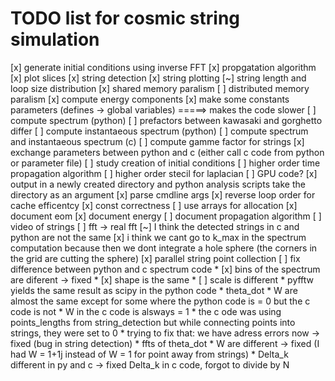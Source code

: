 # TODO list for cosmic string simulation

[x] generate initial conditions using inverse FFT
[x] propgatation algorithm
[x] plot slices
[x] string detection
[x] string plotting
[~] string length and loop size distribution
[x] shared memory paralism
[ ] distributed memory paralism
[x] compute energy components
[x] make some constants parameters (defines -> global variables) =====> makes the code slower
[ ] compute spectrum (python)
[ ] prefactors between kawasaki and gorghetto differ
[ ] compute instantaeous spectrum (python)
[ ] compute spectrum and instantaeous spectrum (c)
[ ] compute gamme factor for strings
[x] exchange parameters between python and c (either call c code from python or parameter file)
[ ] study creation of initial conditions
[ ] higher order time propagation algorithm
[ ] higher order stecil for laplacian
[ ] GPU code?
[x] output in a newly created directory and python analysis scripts take the directory as an argument
[x] parse cmdline args
[x] reverse loop order for cache efficentcy
[x] const correctness
[ ] use arrays for allocation
[x] document eom
[x] document energy
[ ] document propagation algorithm
[ ] video of strings
[ ] fft -> real fft
[~] I think the detected strings in c and python are not the same
[x] i think we cant go to k_max in the spectrum computation because then we dont integrate a hole sphere (the corners in the grid are cutting the sphere)
[x] parallel string point collection
[ ] fix difference between python and c spectrum code
    * [x] bins of the spectrum are diferent -> fixed
    * [x] shape is the same
    * [ ] scale is different
    * pyfftw yields the same result as scipy in the python code
    * theta_dot * W are almost the same except for some where the python code is = 0 but the c code is not
    * W in the c code is alsways = 1
    * the c ode was using points_lengths from string_detection but while connecting points into strings, they were set to 0
    * trying to fix that: we have adress errors now -> fixed (bug in string detection)
    * ffts of theta_dot * W are different -> fixed (I had W = 1+1j instead of W = 1 for point away from strings)
    * Delta_k different in py and c -> fixed Delta_k in c code, forgot to divide by N
